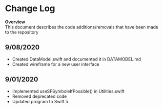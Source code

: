 # Change Log

**Overview**\
This document describes the code additions/removals that have been made to the repository

## 9/08/2020

- Created DataModel.swift and documented it in DATAMODEL.md
- Created wireframe for a new user interface

## 9/01/2020

- Implemented useSFSymboleIfPossible() in Utilities.swift
- Removed deprecated code
- Updated program to Swift 5
